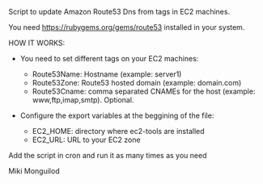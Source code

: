 Script to update Amazon Route53 Dns from tags in EC2 machines.

You need https://rubygems.org/gems/route53 installed in your system.

HOW IT WORKS:

- You need to set different tags on your EC2 machines:
	- Route53Name: Hostname (example: server1)
	- Route53Zone: Route53 hosted domain (example: domain.com)
	- Route53Cname: comma separated CNAMEs for the host (example: www,ftp,imap,smtp). Optional.

- Configure the export variables at the beggining of the file:
	- EC2_HOME: directory where ec2-tools are installed
	- EC2_URL: URL to your EC2 zone


Add the script in cron and run it as many times as you need



Miki Monguilod
